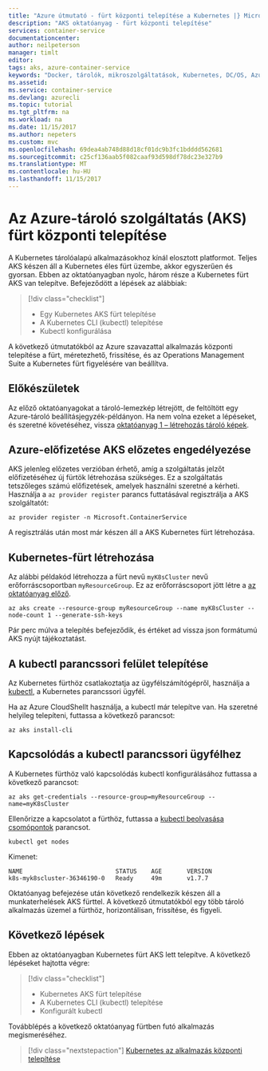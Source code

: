 ```yaml
---
title: "Azure útmutató - fürt központi telepítése a Kubernetes |} Microsoft Docs"
description: "AKS oktatóanyag - fürt központi telepítése"
services: container-service
documentationcenter: 
author: neilpeterson
manager: timlt
editor: 
tags: aks, azure-container-service
keywords: "Docker, tárolók, mikroszolgáltatások, Kubernetes, DC/OS, Azure"
ms.assetid: 
ms.service: container-service
ms.devlang: azurecli
ms.topic: tutorial
ms.tgt_pltfrm: na
ms.workload: na
ms.date: 11/15/2017
ms.author: nepeters
ms.custom: mvc
ms.openlocfilehash: 69dea4ab748d88d18cf01dc9b3fc1bdddd562681
ms.sourcegitcommit: c25cf136aab5f082caaf93d598df78dc23e327b9
ms.translationtype: MT
ms.contentlocale: hu-HU
ms.lasthandoff: 11/15/2017
---
```

# <a name="deploy-an-azure-container-service-aks-cluster"></a>Az Azure-tároló szolgáltatás (AKS) fürt központi telepítése

A Kubernetes tárolóalapú alkalmazásokhoz kínál elosztott platformot. Teljes AKS készen áll a Kubernetes éles fürt üzembe, akkor egyszerűen és gyorsan. Ebben az oktatóanyagban nyolc, három része a Kubernetes fürt AKS van telepítve. Befejeződött a lépések az alábbiak:

> [!div class="checklist"]
> * Egy Kubernetes AKS fürt telepítése
> * A Kubernetes CLI (kubectl) telepítése
> * Kubectl konfigurálása

A következő útmutatókból az Azure szavazattal alkalmazás központi telepítése a fürt, méretezhető, frissítése, és az Operations Management Suite a Kubernetes fürt figyelésére van beállítva.

## <a name="before-you-begin"></a>Előkészületek

Az előző oktatóanyagokat a tároló-lemezkép létrejött, de feltöltött egy Azure-tároló beállításjegyzék-példányon. Ha nem volna ezeket a lépéseket, és szeretné követéséhez, vissza [oktatóanyag 1 – létrehozás tároló képek](./tutorial-kubernetes-prepare-app.md).

## <a name="enabling-aks-preview-for-your-azure-subscription"></a>Azure-előfizetése AKS előzetes engedélyezése
AKS jelenleg előzetes verzióban érhető, amíg a szolgáltatás jelzőt előfizetéséhez új fürtök létrehozása szükséges. Ez a szolgáltatás tetszőleges számú előfizetések, amelyek használni szeretné a kérheti. Használja a `az provider register` parancs futtatásával regisztrálja a AKS szolgáltatót:

```azurecli-interactive
az provider register -n Microsoft.ContainerService
```

A regisztrálás után most már készen áll a AKS Kubernetes fürt létrehozása.

## <a name="create-kubernetes-cluster"></a>Kubernetes-fürt létrehozása

Az alábbi példakód létrehozza a fürt nevű `myK8sCluster` nevű erőforráscsoportban `myResourceGroup`. Ez az erőforráscsoport jött létre a [az oktatóanyag előző](./tutorial-kubernetes-prepare-acr.md).

```azurecli
az aks create --resource-group myResourceGroup --name myK8sCluster --node-count 1 --generate-ssh-keys
```

Pár perc múlva a telepítés befejeződik, és értéket ad vissza json formátumú AKS nyújt tájékoztatást.

## <a name="install-the-kubectl-cli"></a>A kubectl parancssori felület telepítése

Az Kubernetes fürthöz csatlakoztatja az ügyfélszámítógépről, használja a [kubectl](https://kubernetes.io/docs/user-guide/kubectl/), a Kubernetes parancssori ügyfél.

Ha az Azure CloudShellt használja, a kubectl már telepítve van. Ha szeretné helyileg telepíteni, futtassa a következő parancsot:

```azurecli
az aks install-cli
```

## <a name="connect-with-kubectl"></a>Kapcsolódás a kubectl parancssori ügyfélhez

A Kubernetes fürthöz való kapcsolódás kubectl konfigurálásához futtassa a következő parancsot:

```azurecli
az aks get-credentials --resource-group=myResourceGroup --name=myK8sCluster
```

Ellenőrizze a kapcsolatot a fürthöz, futtassa a [kubectl beolvasása csomópontok](https://kubernetes.io/docs/user-guide/kubectl/v1.6/#get) parancsot.

```azurecli
kubectl get nodes
```

Kimenet:

```
NAME                          STATUS    AGE       VERSION
k8s-myk8scluster-36346190-0   Ready     49m       v1.7.7
```

Oktatóanyag befejezése után következő rendelkezik készen áll a munkaterhelések AKS fürttel. A következő útmutatókból egy több tároló alkalmazás üzemel a fürthöz, horizontálisan, frissítése, és figyeli.

## <a name="next-steps"></a>Következő lépések

Ebben az oktatóanyagban Kubernetes fürt AKS lett telepítve. A következő lépéseket hajtotta végre:

> [!div class="checklist"]
> * Kubernetes AKS fürt telepítése
> * A Kubernetes CLI (kubectl) telepítése
> * Konfigurált kubectl

Továbblépés a következő oktatóanyag fürtben futó alkalmazás megismeréséhez.

> [!div class="nextstepaction"]
> [Kubernetes az alkalmazás központi telepítése](./tutorial-kubernetes-deploy-application.md)
